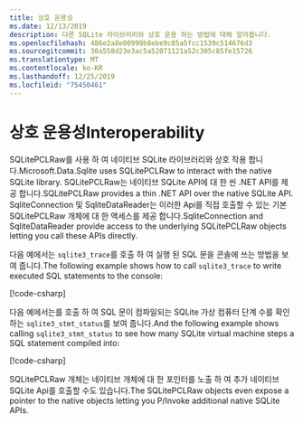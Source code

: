 ```yaml
---
title: 상호 운용성
ms.date: 12/13/2019
description: 다른 SQLite 라이브러리와 상호 운용 하는 방법에 대해 알아봅니다.
ms.openlocfilehash: 486e2a8e00999b8ebe9c85a5fcc1539c514676d3
ms.sourcegitcommit: 30a558d23e3ac5a52071121a52c305c85fe15726
ms.translationtype: MT
ms.contentlocale: ko-KR
ms.lasthandoff: 12/25/2019
ms.locfileid: "75450461"
---
```

# <a name="interoperability"></a><span data-ttu-id="8532c-103">상호 운용성</span><span class="sxs-lookup"><span data-stu-id="8532c-103">Interoperability</span></span>

<span data-ttu-id="8532c-104">SQLitePCLRaw를 사용 하 여 네이티브 SQLite 라이브러리와 상호 작용 합니다.</span><span class="sxs-lookup"><span data-stu-id="8532c-104">Microsoft.Data.Sqlite uses SQLitePCLRaw to interact with the native SQLite library.</span></span> <span data-ttu-id="8532c-105">SQLitePCLRaw는 네이티브 SQLite API에 대 한 씬 .NET API를 제공 합니다.</span><span class="sxs-lookup"><span data-stu-id="8532c-105">SQLitePCLRaw provides a thin .NET API over the native SQLite API.</span></span> <span data-ttu-id="8532c-106">SqliteConnection 및 SqliteDataReader는 이러한 Api를 직접 호출할 수 있는 기본 SQLitePCLRaw 개체에 대 한 액세스를 제공 합니다.</span><span class="sxs-lookup"><span data-stu-id="8532c-106">SqliteConnection and SqliteDataReader provide access to the underlying SQLitePCLRaw objects letting you call these APIs directly.</span></span>

<span data-ttu-id="8532c-107">다음 예에서는 `sqlite3_trace`를 호출 하 여 실행 된 SQL 문을 콘솔에 쓰는 방법을 보여 줍니다.</span><span class="sxs-lookup"><span data-stu-id="8532c-107">The following example shows how to call `sqlite3_trace` to write executed SQL statements to the console:</span></span>

[!code-csharp[](../../../../samples/snippets/standard/data/sqlite/InteropSample/Program.cs?name=snippet_Trace)]

<span data-ttu-id="8532c-108">다음 예에서는를 호출 하 여 SQL 문이 컴파일되는 SQLite 가상 컴퓨터 단계 수를 확인 하는 `sqlite3_stmt_status`를 보여 줍니다.</span><span class="sxs-lookup"><span data-stu-id="8532c-108">And the following example shows calling `sqlite3_stmt_status` to see how many SQLite virtual machine steps a SQL statement compiled into:</span></span>

[!code-csharp[](../../../../samples/snippets/standard/data/sqlite/InteropSample/Program.cs?name=snippet_StatementStatus)]

<span data-ttu-id="8532c-109">SQLitePCLRaw 개체는 네이티브 개체에 대 한 포인터를 노출 하 여 추가 네이티브 SQLite Api를 호출할 수도 있습니다.</span><span class="sxs-lookup"><span data-stu-id="8532c-109">The SQLitePCLRaw objects even expose a pointer to the native objects letting you P/Invoke additional native SQLite APIs.</span></span>

